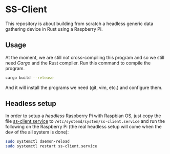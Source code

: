 # SS-Client

This repository is about building from scratch a headless generic data gathering device in Rust using a Raspberry Pi.

## Usage

At the moment, we are still not cross-compiling this program and so we still need *Cargo* and the Rust compiler.
Run this command to compile the program.

```bash
cargo build --release
```

And it will install the programs we need (git, vim, etc.) and configure them.

## Headless setup

In order to setup a *headless* Raspberry Pi with Raspbian OS, just copy the file [ss-client.service](file:://ss-client.service) to `/etc/systemd/system/ss-client.service` and run the following on the Raspberry Pi (the real headless setup will come when the dev of the all system is done):
```bash
sudo systemctl daemon-reload
sudo systemctl restart ss-client.service
```
